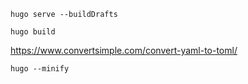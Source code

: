`hugo serve --buildDrafts`

`hugo build`

https://www.convertsimple.com/convert-yaml-to-toml/


`hugo --minify`